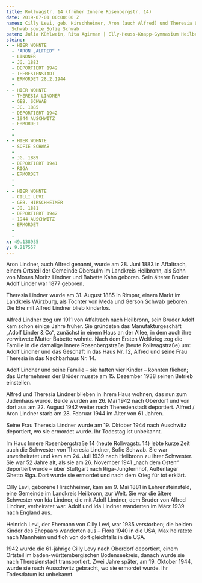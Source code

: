 ```yaml
---
title: Rollwagstr. 14 (früher Innere Rosenbergstr. 14)
date: 2019-07-01 00:00:00 Z
names: Cilly Levi, geb. Hirschheimer, Aron (auch Alfred) und Theresia Lindner, geb.
  Schwab sowie Sofie Schwab
paten: Julia Kühlwein, Rita Agirman | Elly-Heuss-Knapp-Gymnasium Heilbronn
steine:
- - HIER WOHNTE
  - 'ARON „ALFRED“ '
  - LINDNER
  - JG. 1883
  - DEPORTIERT 1942
  - THERESIENSTADT
  - ERMORDET 28.2.1944
  - 
- - HIER WOHNTE
  - THERESIA LINDNER
  - GEB. SCHWAB
  - JG. 1885
  - DEPORTIERT 1942
  - 1944 AUSCHWITZ
  - ERMORDET
  - 
  - 
- - HIER WOHNTE
  - SOFIE SCHWAB
  - 
  - JG. 1889
  - DEPORTIERT 1941
  - RIGA
  - ERMORDET
  - 
  - 
- - HIER WOHNTE
  - CILLI LEVI
  - GEB. HIRSCHHEIMER
  - JG. 1881
  - DEPORTIERT 1942
  - 1944 AUSCHWITZ
  - ERMORDET
  - 
  - 
x: 49.138935
y: 9.217557
---
```


Aron Lindner, auch Alfred genannt, wurde am 28. Juni 1883 in Affaltrach, einem Ortsteil der Gemeinde Obersulm im Landkreis Heilbronn, als Sohn von Moses Moritz Lindner und Babette Kahn geboren. Sein älterer Bruder Adolf Linder war 1877 geboren.

Theresia Lindner wurde am 31. August 1885 in Rimpar, einem Markt im Landkreis Würzburg, als Tochter von Meda und Gerson Schwab geboren. Die Ehe mit Alfred Lindner blieb kinderlos.

Alfred Lindner zog um 1911 von Affaltrach nach Heilbronn, sein Bruder Adolf kam schon einige Jahre früher. Sie gründeten das Manufakturgeschäft „Adolf Linder & Co“, zunächst in einem Haus an der Allee, in dem auch ihre verwitwete Mutter Babette wohnte. Nach dem Ersten Weltkrieg zog die Familie in die damalige Innere Rosenbergstraße (heute Rollwagstraße) um: Adolf Lindner und das Geschäft in das Haus Nr. 12, Alfred und seine Frau Theresia in das Nachbarhaus Nr. 14.

Adolf Lindner und seine Familie – sie hatten vier Kinder – konnten fliehen; das Unternehmen der Brüder musste am 15. Dezember 1938 seinen Betrieb einstellen.

Alfred und Theresia Lindner blieben in ihrem Haus wohnen, das nun zum Judenhaus wurde. Beide wurden am 26. Mai 1942 nach Oberdorf und von dort aus am 22. August 1942 weiter nach Theresienstadt deportiert. Alfred / Aron Lindner starb am 28. Februar 1944 im Alter von 61 Jahren.

Seine Frau Theresia Lindner wurde am 19. Oktober 1944 nach Auschwitz deportiert, wo sie ermordet wurde. Ihr Todestag ist unbekannt.

Im Haus Innere Rosenbergstraße 14 (heute Rollwagstr. 14) lebte kurze Zeit auch die Schwester von Theresia Lindner, Sofie Schwab. Sie war unverheiratet und kam am 24. Juli 1939 nach Heilbronn zu ihrer Schwester. Sie war 52 Jahre alt, als sie am 26. November 1941 „nach dem Osten“ deportiert wurde – über Stuttgart nach Riga-Jungfernhof, Außenlager Ghetto Riga. Dort wurde sie ermordet und nach dem Krieg für tot erklärt.

Cilly Levi, geborene Hirschheimer, kam am 9. Mai 1881 in Lehrensteinsfeld, eine Gemeinde im Landkreis Heilbronn, zur Welt. Sie war die ältere Schwester von Ida Lindner, die mit Adolf Lindner, dem Bruder von Alfred Lindner, verheiratet war. Adolf und Ida Lindner wanderten im März 1939 nach England aus.

Heinrich Levi, der Ehemann von Cilly Levi, war 1935 verstorben; die beiden Kinder des Ehepaars wanderten aus – Flora 1940 in die USA, Max heiratete nach Mannheim und floh von dort gleichfalls in die USA.

1942 wurde die 61-jährige Cilly Levy nach Oberdorf deportiert, einem Ortsteil im baden-württembergischen Bodenseekreis, danach wurde sie nach Theresienstadt transportiert. Zwei Jahre später, am 19. Oktober 1944, wurde sie nach Ausschwitz gebracht, wo sie ermordet wurde. Ihr Todesdatum ist unbekannt.